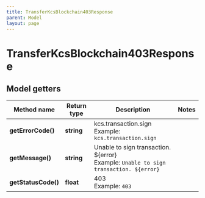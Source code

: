 ```yaml
---
title: TransferKcsBlockchain403Response
parent: Model
layout: page
---
```


# TransferKcsBlockchain403Response

## Model getters

Method name | Return type | Description | Notes
------------ | ------------- | ------------- | -------------
**getErrorCode()** | **string** | kcs.transaction.sign <br>Example: `kcs.transaction.sign` |
**getMessage()** | **string** | Unable to sign transaction. ${error} <br>Example: `Unable to sign transaction. ${error}` |
**getStatusCode()** | **float** | 403 <br>Example: `403` |

